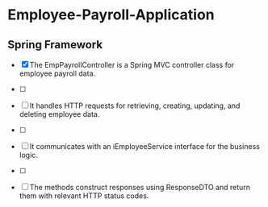 # Employee-Payroll-Application

## Spring Framework
- [x] The EmpPayrollController is a Spring MVC controller class for employee payroll data.
- [ ] 
- [ ] It handles HTTP requests for retrieving, creating, updating, and deleting employee data.
- [ ] 
- [ ] It communicates with an iEmployeeService interface for the business logic.
- [ ] 
- [ ] The methods construct responses using ResponseDTO and return them with relevant HTTP status codes.



